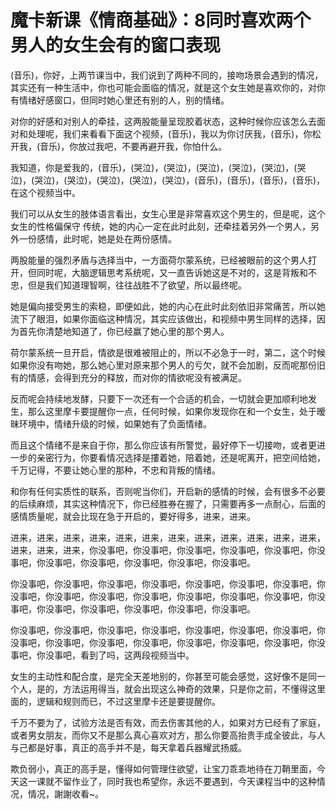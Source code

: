 # 魔卡新课《情商基础》：8同时喜欢两个男人的女生会有的窗口表现

(音乐)，你好，上两节课当中，我们说到了两种不同的，接吻场景会遇到的情况，其实还有一种生活中，你也可能会面临的情况，就是这个女生她是喜欢你的，对你有情绪好感窗口，但同时她心里还有别的人，别的情绪。

对你的好感和对别人的牵挂，这两股能量呈现胶着状态，这种时候你应该怎么去面对和处理呢，我们来看看下面这个视频，(音乐)，我以为你讨厌我，(音乐)，你松开我，(音乐)，你放过我吧，不要再避开我，你怕什么。

我知道，你是爱我的，(音乐)，(哭泣)，(哭泣)，(哭泣)，(哭泣)，(哭泣)，(哭泣)，(哭泣)，(哭泣)，(哭泣)，(哭泣)，(哭泣)，(音乐)，(音乐)，(音乐)，(音乐)，在这个视频当中。

我们可以从女生的肢体语言看出，女生心里是非常喜欢这个男生的，但是呢，这个女生的性格偏保守 传统，她的内心一定在此时此刻，还牵挂着另外一个男人，另外一份感情，此时呢，她是处在两份感情。

两股能量的强烈矛盾与选择当中，一方面荷尔蒙系统，已经被眼前的这个男人打开，但同时呢，大脑逻辑思考系统呢，又一直告诉她这是不对的，这是背叛和不忠，但是我们知道理智啊，往往战胜不了欲望，所以最终呢。

她是偏向接受男生的索稳，即便如此，她的内心在此时此刻依旧非常痛苦，所以她流下了眼泪，如果你面临这种情况，其实应该做出，和视频中男生同样的选择，因为首先你清楚地知道了，你已经赢了她心里的那个男人。

荷尔蒙系统一旦开启，情欲是很难被阻止的，所以不必急于一时，第二，这个时候如果你没有吻她，那么她心里对原来那个男人的亏欠，就不会加剧，反而呢那份旧有的情感，会得到充分的释放，而对你的情欲呢没有被满足。

反而呢会持续地发酵，只要下一次还有一个合适的机会，一切就会更加顺利地发生，那么这里摩卡要提醒你一点，任何时候，如果你发现你在和一个女生，处于暧昧环境中，情绪升级的时候，如果她有了负面情绪。

而且这个情绪不是来自于你，那么你应该有所警觉，最好停下一切接吻，或者更进一步的亲密行为，你要看情况选择是摟着她，陪着她，还是呢离开，把空间给她，千万记得，不要让她心里的那种，不忠和背叛的情绪。

和你有任何实质性的联系，否则呢当你们，开启新的感情的时候，会有很多不必要的后续麻烦，其实这种情况下，你已经胜券在握了，只需要再多一点耐心，后面的感情质量呢，就会比现在急于开启的，要好得多，进来，进来。

进来，进来，进来，进来，进来，进来，进来，进来，进来，进来，进来，进来，进来，进来，进来，你没事吧，你没事吧，你没事吧，你没事吧，你没事吧，你没事吧，你没事吧，你没事吧，你没事吧，你没事吧，你没事吧。

你没事吧，你没事吧，你没事吧，你没事吧，你没事吧，你没事吧，你没事吧，你没事吧，你没事吧，你没事吧，你没事吧，你没事吧，你没事吧，你没事吧，你没事吧，你没事吧，你没事吧，你没事吧，你没事吧，你没事吧。

你没事吧，你没事吧，你没事吧，你没事吧，你没事吧，你没事吧，你没事吧，你没事吧，你没事吧，你没事吧，你没事吧，你没事吧，你没事吧，你没事吧，你没事吧，你没事吧，看到了吗，这两段视频当中。

女生的主动性和配合度，是完全天差地别的，你甚至可能会感觉，这好像不是同一个人，是的，方法运用得当，就会出现这么神奇的效果，只是你之前，不懂得这里面的，逻辑和规则而已，不过这里摩卡还是要提醒你。

千万不要为了，试验方法是否有效，而去伤害其他的人，如果对方已经有了家庭，或者男女朋友，而你又不是那么真心喜欢对方，那么你要高抬贵手成全彼此，与人与己都是好事，真正的高手并不是，每天拿着兵器耀武扬威。

欺负弱小，真正的高手是，懂得如何管理住欲望，让宝刀乖乖地待在刀鞘里面，今天这一课就不留作业了，同时我也希望你，永远不要遇到，今天课程当中的这种情况，情况，謝謝收看~。

